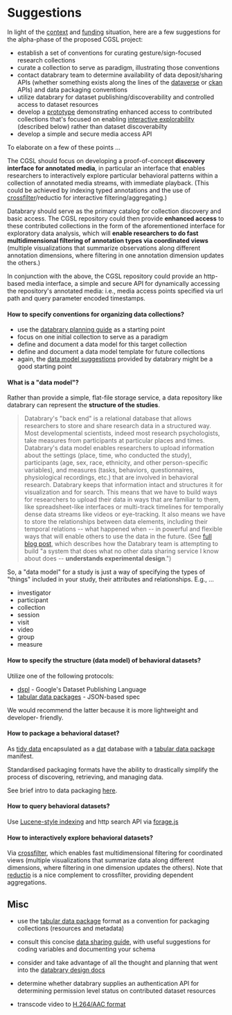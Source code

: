 # Suggestions

In light of the [context](context.md) and [funding](funding.md) situation, here
are a few suggestions for the alpha-phase of the proposed CGSL project:

* establish a set of conventions for curating gesture/sign-focused research
  collections
* curate a collection to serve as paradigm, illustrating those conventions
* contact databrary team to determine availability of data deposit/sharing
  APIs (whether something exists along the lines of the [dataverse](http://thedata.harvard.edu/guides/dataverse-api-main.html) or [ckan](http://docs.ckan.org/en/latest/api/index.html) APIs) and data packaging conventions
* utilize databrary for dataset publishing/discoverability and controlled
  access to dataset resources
* develop a [prototype](prototype.md) demonstrating enhanced access to contributed collections that's focused on enabling [interactive explorability](https://github.com/joyrexus/rcc/blob/master/services/demos.md) (described below) rather than dataset discoverabilty
* develop a simple and secure media access API
  
To elaborate on a few of these points ...

The CGSL should focus on developing a proof-of-concept **discovery interface for annotated media**, in particular an interface that enables researchers to interactively explore particular behavioral patterns within a collection of annotated media streams, with immediate playback. (This could be achieved by indexing typed annotations and the use of [crossfilter](http://square.github.io/crossfilter/)/reductio for interactive filtering/aggregating.)

Databrary should serve as the primary catalog for collection discovery and basic access. The CGSL repository could then provide **enhanced access** to these contributed collections in the form of the aforementioned interface for exploratory data analysis, which will **enable researchers to do fast multidimensional filtering of annotation types via coordinated views** (multiple visualizations that summarize observations along different annotation dimensions, where filtering in one annotation dimension updates the others.)

In conjunction with the above, the CGSL repository could provide an http-based media interface, a simple and secure API for dynamically accessing the repository's annotated media: i.e., media access points specified via url path and query parameter encoded timestamps. 


#### How to specify conventions for organizing data collections?

* use the [databrary planning guide](http://databrary.org/user-guide/contributing.html) as a starting point
* focus on one initial collection to serve as a paradigm
* define and document a data model for this target collection
* define and document a data model template for future collections
* again, the [data model suggestions](http://databrary.org/user-guide/contributing/definitions.html) provided by databrary might be a good starting point


#### What is a "data model"?

Rather than provide a simple, flat-file storage service, a data repository like databrary can represent the **structure of the studies**. 

> Databrary's "back end" is a relational database that allows researchers to store and share research data in a structured way. Most developmental scientists, indeed most research psychologists, take measures from participants at particular places and times. Databrary's data model enables researchers to upload information about the settings (place, time, who conducted the study), participants (age, sex, race, ethnicity, and other person-specific variables), and measures (tasks, behaviors, questionnaires, physiological recordings, etc.) that are involved in behavioral research. Databrary keeps that information intact and structures it for visualization and for search. This means that we have to build ways for researchers to upload their data in ways that are familiar to them, like spreadsheet-like interfaces or multi-track timelines for temporally dense data streams like videos or eye-tracking. It also means we have to store the relationships between data elements, including their temporal relations -- what happened when -- in powerful and flexible ways that will enable others to use the data in the future. (See [full blog post](http://rick-gilmore.org/lets-get-relational.html), which describes how the Databrary team is attempting to build "a system that does what no other data sharing service I know about does -- **understands experimental design**.") 

So, a "data model" for a study is just a way of specifying the types of "things" included in your study, their attributes and relationships.  E.g., ...

* investigator
* participant
* collection
* session
* visit
* video
* group
* measure


#### How to specify the structure (data model) of behavioral datasets?

Utilize one of the following protocols:

* [dspl](https://developers.google.com/public-data/docs/tutorial#overview) -
  Google's Dataset Publishing Language
* [tabular data packages](http://dataprotocols.org/tabular-data-package/) - JSON-based spec

We would recommend the latter because it is more lightweight and developer- friendly.


#### How to package a behavioral dataset?

As [tidy data](https://github.com/jtleek/datasharing#the-tidy-data-set) encapsulated as a [dat](http://dat-data.com/) database with a
[tabular data package](http://dataprotocols.org/tabular-data-package/) manifest.

Standardised packaging formats have the ability to drastically simplify the
process of discovering, retrieving, and managing data.

See brief intro to data packaging [here](https://github.com/nickstenning/put-it-in-a-box/blob/master/talk.md#introducing-the-data-package).


#### How to query behavioral datasets?

Use [Lucene-style indexing](https://github.com/fergiemcdowall/search-index) and
http search API via [forage.js](http://fergiemcdowall.github.io/norch/#search-api)


#### How to interactively explore behavioral datasets?

Via [crossfilter](http://square.github.io/crossfilter/), which enables fast
multidimensional filtering for coordinated views (multiple visualizations that summarize data along different dimensions, where filtering in one dimension updates the others).  Note that [reductio](https://github.com/esjewett/reductio) is a nice complement to crossfilter, providing dependent aggregations.  


## Misc

* use the [tabular data package](http://dataprotocols.org/tabular-data-package/)
  format as a convention for packaging collections (resources and metadata)

* consult this concise [data sharing guide](https://github.com/jtleek/datasharing), with useful suggestions for coding variables and documenting your schema

* consider and take advantage of all the thought and planning that went into the [databrary design docs](https://github.com/databrary/design)

* determine whether databrary supplies an authentication API for
  determining permission level status on contributed dataset resources

* transcode video to [H.264/AAC format](video-formats.md)

